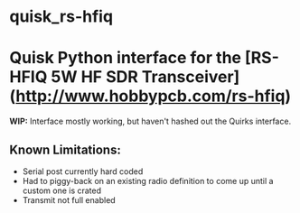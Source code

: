 # quisk_rs-hfiq
# Quisk Python interface for the [RS-HFIQ 5W HF SDR Transceiver] (http://www.hobbypcb.com/rs-hfiq) 

**WIP:**  Interface mostly working, but haven't hashed out the Quirks interface.

## Known Limitations:
*  Serial post currently hard coded
*  Had to piggy-back on an existing radio definition to come up until a custom one is crated
*  Transmit not full enabled
